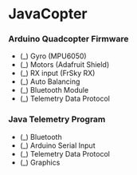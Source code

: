 # JavaCopter

### Arduino Quadcopter Firmware
- (_) Gyro (MPU6050)
- (_) Motors (Adafruit Shield)
- (_) RX input (FrSky RX)
- (_) Auto Balancing
- (_) Bluetooth Module
- (_) Telemetry Data Protocol

### Java Telemetry Program
- (_) Bluetooth
- (_) Arduino Serial Input
- (_) Telemetry Data Protocol
- (_) Graphics
